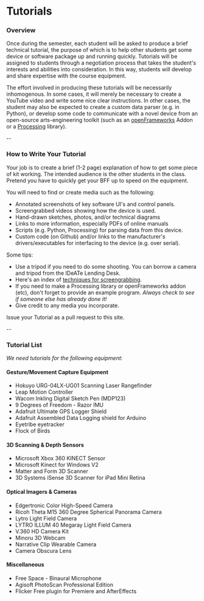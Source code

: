 # Tutorials

### Overview

Once during the semester, each student will be asked to produce a brief technical tutorial, the purpose of which is to help other students get some device or software package up and running quickly. Tutorials will be assigned to students through a negotiation process that takes the student's interests and abilities into consideration. In this way, students will develop and share expertise with the course equipment. 

The effort involved in producing these tutorials will be necessarily inhomogenous. In some cases, it will merely be necessary to create a YouTube video and write some nice clear instructions. In other cases, the student may also be expected to create a custom data parser (e.g. in Python), or develop some code to communicate with a novel device from an open-source arts-engineering toolkit (such as an [openFrameworks](http://openframeworks.cc) Addon or a [Processing](http://processing.org) library).

--

### How to Write Your Tutorial

Your job is to create a brief (1-2 page) explanation of how to get some piece of kit working. The intended audience is the other students in the class. Pretend you have to quickly get your BFF up to speed on the equipment. 

You will need to find or create media such as the following: 

* Annotated screenshots of key software UI's and control panels.
* Screengrabbed videos showing how the device is used.
* Hand-drawn sketches, photos, and/or technical diagrams
* Links to more information, especially PDFs of online manuals
* Scripts (e.g. Python, Processing) for parsing data from this device.
* Custom code (on Github) and/or links to the manufacturer's drivers/executables for interfacing to the device (e.g. over serial).

Some tips: 
* Use a tripod if you need to do some shooting. You can borrow a camera and tripod from the IDeATe Lending Desk. 
* Here's an index of [techniques for screengrabbing](screengrabs.md). 
* If you need to make a Processing library or openFrameworks addon (etc), don't forget to provide an example program. *Always check to see if someone else has already done it!*
* Give credit to any media you incorporate. 

Issue your Tutorial as a pull request to this site. 

-- 

### Tutorial List

*We need tutorials for the following equipment:*

#### Gesture/Movement Capture Equipment

* Hokuyo URG-04LX-UG01 Scanning Laser Rangefinder
* Leap Motion Controller
* Wacom Inkling Digital Sketch Pen (MDP123)
* 9 Degrees of Freedom - Razor IMU
* Adafruit Ultimate GPS Logger Shield
* Adafruit Assembled Data Logging shield for Arduino
* Eyetribe eyetracker
* Flock of Birds

#### 3D Scanning & Depth Sensors

* Microsoft Xbox 360 KINECT Sensor 
* Microsoft Kinect for Windows V2
* Matter and Form 3D Scanner
* 3D Systems iSense 3D Scanner for iPad Mini Retina

#### Optical Imagers & Cameras

* Edgertronic Color High-Speed Camera
* Ricoh Theta M15 360 Degree Spherical Panorama Camera
* Lytro Light Field Camera
* LYTRO ILLUM 40 Megaray Light Field Camera
* V.360 HD Camera Kit
* Minoru 3D Webcam
* Narrative Clip Wearable Camera
* Camera Obscura Lens

#### Miscellaneous

* Free Space - Binaural Microphone
* Agisoft PhotoScan Professional Edition
* Flicker Free plugin for Premiere and AfterEffects
